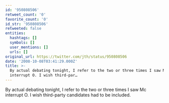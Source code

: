 ```yaml
---
id: '950808506'
retweet_count: '0'
favorite_count: '0'
id_str: '950808506'
retweeted: false
entities:
  hashtags: []
  symbols: []
  user_mentions: []
  urls: []
original_url: https://twitter.com/jth/status/950808506
date: '2008-10-08T03:41:29.000Z'
title: >-
  By actual debating tonight, I refer to the two or three times I saw Mc
  interrupt O. I wish third-par…
---
```


By actual debating tonight, I refer to the two or three times I saw Mc interrupt O. I wish third-party candidates had to be included.